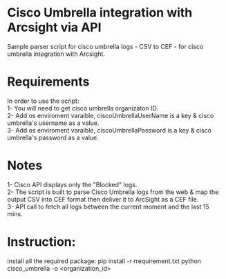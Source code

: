 
# Cisco Umbrella integration with Arcsight via API

Sample parser script for cisco umbrella logs - CSV to CEF - for cisco umbrella integration with Arcsight.

# Requirements
In order to use the script:                 
    1- You will need to get cisco umbrella organizaton ID.           
    2- Add os enviroment varaible, ciscoUmbrellaUserName is a key & cisco umbrella's username as a value.        
    3- Add os enviroment varaible, ciscoUmbrellaPassword is a key & cisco umbrella's password as a value.

# Notes
1- Cisco API displays only the "Blocked" logs.            
2- The script is built to parse Cisco Umbrella logs from the web & map the output CSV into CEF format then deliver it to ArcSight as a CEF file.  
3- API call to fetch all logs between the current moment and the last 15 mins.

# Instruction:
install all the required package:
pip install -r rrequirement.txt
python cisco_umbrella -o <organization_id>

